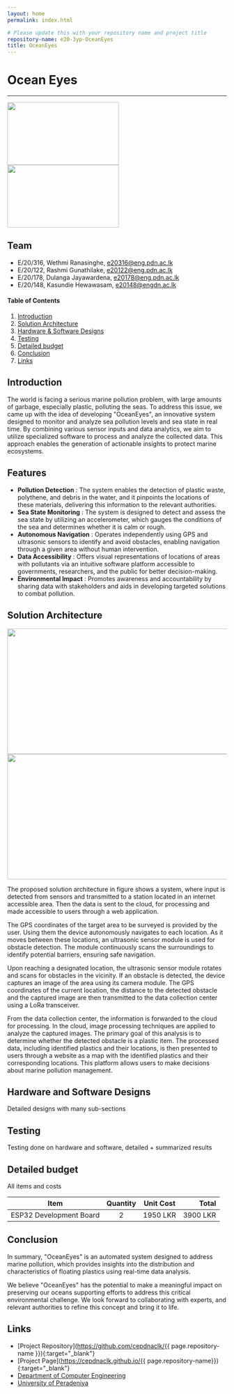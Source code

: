 ```yaml
---
layout: home
permalink: index.html

# Please update this with your repository name and project title
repository-name: e20-3yp-OceanEyes
title: OceanEyes
---
```


[comment]: # "This is the standard layout for the project, but you can clean this and use your own template"

# Ocean Eyes

---

<img src ="https://github.com/wethmiranasinghe/e20-3yp-OceanEyes/blob/main/docs/images/impacts-of-plastic-in-the-ocean-on-sealife-Entangled_Turtle.jpg" width="256" height="144"/>  <img src ="https://github.com/wethmiranasinghe/e20-3yp-OceanEyes/blob/main/docs/images/Plastic_floating.png" width="256" height="144" align="centre"/>

<!-- Image (photo/drawing of the final hardware) should be here -->

<!-- This is a sample image, to show how to add images to your page. To learn more options, please refer [this](https://projects.ce.pdn.ac.lk/docs/faq/how-to-add-an-image/) -->

<!-- ![Sample Image](./images/sample.png) -->

## Team
-  E/20/316, Wethmi Ranasinghe, [e20316@eng.pdn.ac.lk](mailto:e20316@eng.pdn.ac.lk)
-  E/20/122, Rashmi Gunathilake, [e20122@eng.pdn.ac.lk](mailto:e20122@eng.pdn.ac.lk)
-  E/20/178, Dulanga Jayawardena, [e20178@eng.pdn.ac.lk](mailto:e20178@eng.pdn.ac.lk)
-  E/20/148, Kasundie Hewawasam, [e20148@engdn.ac.lk](mailto:e20148@eng.pdn.ac.lk)



#### Table of Contents
1. [Introduction](#introduction)
2. [Solution Architecture](#solution-architecture )
3. [Hardware & Software Designs](#hardware-and-software-designs)
4. [Testing](#testing)
5. [Detailed budget](#detailed-budget)
6. [Conclusion](#conclusion)
7. [Links](#links)

## Introduction

The world is facing a serious marine pollution problem, with large amounts of garbage, especially plastic, polluting the seas. To address this issue, we came up with the idea of developing "OceanEyes", an innovative system designed to monitor and analyze sea pollution levels and sea state in real time. By combining various sensor inputs and data analytics, we aim to utilize specialized software to process and analyze the collected data. This approach enables the generation of actionable insights to protect marine ecosystems.

## Features
- **Pollution Detection** : The system enables the detection of plastic waste, polythene, and debris in the water, and it pinpoints the locations of these materials, delivering this information to the relevant authorities.
- **Sea State Monitoring** : The system is designed to detect and assess the sea state by utilizing an accelerometer, which gauges the conditions of the sea and determines whether it is calm or rough.
- **Autonomous Navigation** : Operates independently using GPS and ultrasonic sensors to identify and avoid obstacles, enabling navigation through a given area without human intervention.
- **Data Accessibility** : Offers visual representations of locations of areas with pollutants via an intuitive software platform accessible to governments, researchers, and the public for better decision-making.
- **Environmental Impact** : Promotes awareness and accountability by sharing data with stakeholders and aids in developing targeted solutions to combat pollution.

  
## Solution Architecture
<img src ="https://github.com/wethmiranasinghe/e20-3yp-OceanEyes/blob/main/docs/images/Solution_Architecture.jpg" width="512" height="288"/>

<img src ="https://github.com/wethmiranasinghe/e20-3yp-OceanEyes/blob/main/docs/images/Data_Control_Flow.jpg" width="512" height="288" align = "centre"/>

 The proposed solution architecture in figure shows a system, where input is detected from sensors and transmitted to a station located in an internet accessible area. Then the data is sent to the cloud, for processing and made accessible to users through a web application.
 
 The GPS coordinates of the target area to be surveyed is provided by the user. Using them the device autonomously navigates to each location. As it moves between these locations, an ultrasonic sensor module is used for obstacle detection. The module continuously scans the surroundings to identify potential barriers, ensuring safe navigation.
 
 Upon reaching a designated location, the ultrasonic sensor module rotates and scans for obstacles in the vicinity. If an obstacle is detected, the device captures an image of the area using its camera module. The GPS coordinates of the current location, the distance to the detected obstacle and the captured image are then transmitted to the data collection center using a LoRa transceiver.
 
 From the data collection center, the information is forwarded to the cloud for processing. In the cloud, image processing techniques are applied to analyze the captured images. The primary goal of this analysis is to determine whether the detected obstacle is a plastic item. The processed data, including identified plastics and their locations, is then presented to users through a website as a map with the identified plastics and their corresponding locations. This platform allows users to make decisions about marine pollution management.

## Hardware and Software Designs

Detailed designs with many sub-sections

## Testing

Testing done on hardware and software, detailed + summarized results

## Detailed budget

All items and costs

| Item          | Quantity  | Unit Cost  | Total  |
| ------------- |:---------:|:----------:|-------:|
| ESP32 Development Board   | 2         | 1950 LKR     | 3900 LKR |

## Conclusion

 In summary, "OceanEyes" is an automated system designed to address marine pollution, which provides insights into the distribution and characteristics of floating plastics using real-time data analysis. 
 
 We believe "OceanEyes" has the potential to make a meaningful impact on preserving our oceans supporting efforts to address this critical environmental challenge. We look forward to collaborating with experts, and relevant authorities to refine this concept and bring it to life.

## Links

- [Project Repository](https://github.com/cepdnaclk/{{ page.repository-name }}){:target="_blank"}
- [Project Page](https://cepdnaclk.github.io/{{ page.repository-name}}){:target="_blank"}
- [Department of Computer Engineering](http://www.ce.pdn.ac.lk/)
- [University of Peradeniya](https://eng.pdn.ac.lk/)

[//]: # (Please refer this to learn more about Markdown syntax)
[//]: # (https://github.com/adam-p/markdown-here/wiki/Markdown-Cheatsheet)
